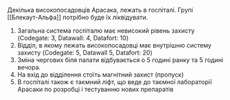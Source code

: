 Декілька високопосадовців Арасака, лежать в госпіталі.
Групі [[Блекаут-Альфа]] потрібно буде їх ліквідувати.


1. Загальна система госпіталю має невисокий рівень захисту (Codegate: 3, Datawall: 4, Datafort: 10)
2. Відділ, в якому лежать високопосадовці має внутрішню систему захисту (Codegate: 5, Datawall 5, Datafort: 20)
3. Зміна чергових біля палати відбувається о 5 годині ранку та 5 годині вечора.
4. На вхід до відділення стоїть магнітний захист (пропуск)
5. В госпіталі також є таємний ліфт, що веде до таємної лабораторії Арасаки по розробці і тестуванню нових препаратів
